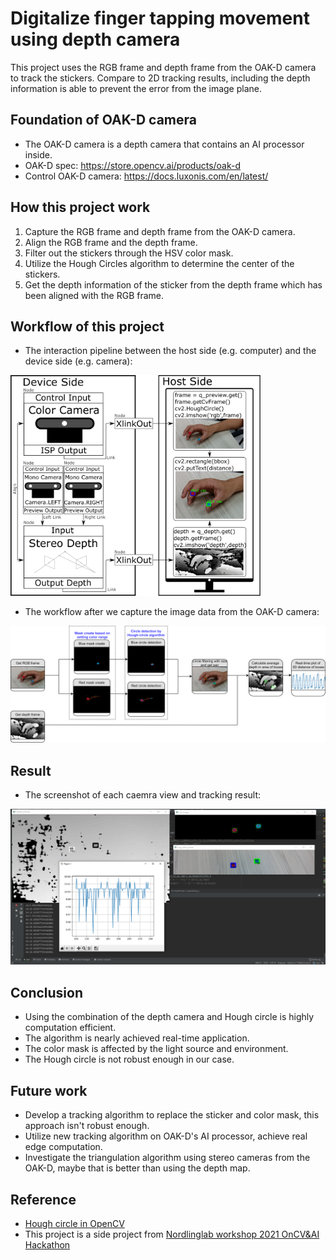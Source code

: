 # Digitalize finger tapping movement using depth camera
This project uses the RGB frame and depth frame from the OAK-D camera to track the stickers.
Compare to 2D tracking results, including the depth information is able to prevent the error from the image plane.

## Foundation of OAK-D camera
* The OAK-D camera is a depth camera that contains an AI processor inside.
* OAK-D spec: https://store.opencv.ai/products/oak-d
* Control OAK-D camera: https://docs.luxonis.com/en/latest/

## How this project work
1. Capture the RGB frame and depth frame from the OAK-D camera.
1. Align the RGB frame and the depth frame.
1. Filter out the stickers through the HSV color mask.
1. Utilize the Hough Circles algorithm to determine the center of the stickers.
1. Get the depth information of the sticker from the depth frame which has been aligned with the RGB frame. 

<!---
![OAK-D_FFT_work_flow](Figures/OAK-D_FFT_work_flow.png)
![OAK-D_FFT_pipeline](Figures/OAK-D_FFT_pipeline.png)

<p align="center">
<img src="Figures/OAK-D_FFT_pipeline.png" width="400">
</p>
-->

## Workflow of this project
* The interaction pipeline between the host side (e.g. computer) and the device side (e.g. camera): 
<img src="Figures/OAK-D_FFT_pipeline.png" width="400">

* The workflow after we capture the image data from the OAK-D camera:
<img src="Figures/OAK-D_FFT_work_flow.png" width="750">

## Result
* The screenshot of each caemra view and tracking result:
<img src="Figures/screenshot.png" width="750">


## Conclusion
* Using the combination of the depth camera and Hough circle is highly computation efficient.
* The algorithm is nearly achieved real-time application.
* The color mask is affected by the light source and environment.
* The Hough circle is not robust enough in our case. 

## Future work
* Develop a tracking algorithm to replace the sticker and color mask, this approach isn't robust enough.
* Utilize new tracking algorithm on OAK-D's AI processor, achieve real edge computation.
* Investigate the triangulation algorithm using stereo cameras from the OAK-D, maybe that is better than using the depth map.

## Reference
* [Hough circle in OpenCV](https://docs.opencv.org/3.4/d4/d70/tutorial_hough_circle.html)
* This project is a side project from [Nordlinglab workshop 2021 OnCV&AI Hackathon](https://www.nordlinglab.org/workshops/)
